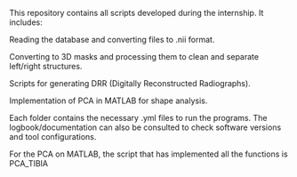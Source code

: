 This repository contains all scripts developed during the internship. It includes:

Reading the database and converting files to .nii format.

Converting to 3D masks and processing them to clean and separate left/right structures.

Scripts for generating DRR (Digitally Reconstructed Radiographs).

Implementation of PCA in MATLAB for shape analysis.

Each folder contains the necessary .yml files to run the programs. The logbook/documentation can also be consulted to check software versions and tool configurations.

For the PCA on MATLAB, the script that has implemented all the functions is PCA_TIBIA
